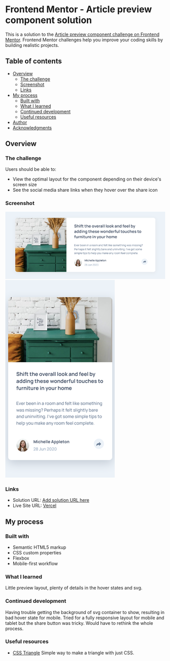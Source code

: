 # Frontend Mentor - Article preview component solution

This is a solution to the [Article preview component challenge on Frontend Mentor](https://www.frontendmentor.io/challenges/article-preview-component-dYBN_pYFT). Frontend Mentor challenges help you improve your coding skills by building realistic projects. 

## Table of contents

- [Overview](#overview)
  - [The challenge](#the-challenge)
  - [Screenshot](#screenshot)
  - [Links](#links)
- [My process](#my-process)
  - [Built with](#built-with)
  - [What I learned](#what-i-learned)
  - [Continued development](#continued-development)
  - [Useful resources](#useful-resources)
- [Author](#author)
- [Acknowledgments](#acknowledgments)

## Overview

### The challenge

Users should be able to:

- View the optimal layout for the component depending on their device's screen size
- See the social media share links when they hover over the share icon

### Screenshot

![Desktop Layout](./images/desktop-layout.png)
![Mobile Layout](./images/mobile-layout.png)

### Links

- Solution URL: [Add solution URL here](https://your-solution-url.com)
- Live Site URL: [Vercel](https://fem-preview-component.vercel.app/)

## My process

### Built with

- Semantic HTML5 markup
- CSS custom properties
- Flexbox
- Mobile-first workflow

### What I learned

Little preview layout, plenty of details in the hover states and svg.

### Continued development

Having trouble getting the background of svg container to show, resulting in bad hover state for mobile. Tried for a fully responsive layout for mobile and tablet but the share button was tricky. Would have to rethink the whole process. 

### Useful resources

- [CSS Triangle](https://css-tricks.com/snippets/css/css-triangle/) Simple way to make a triangle with just CSS.
